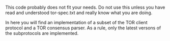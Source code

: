 This code probably does not fit your needs. Do not use this unless you have
read and understood tor-spec.txt and really know what you are doing.

In here you will find an implementation of a subset of the TOR client protocol
and a TOR consensus parser. As a rule, only the latest versons of the
subprotocols are implemented.
